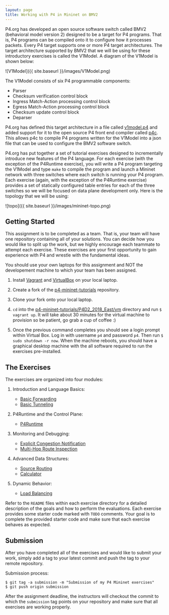 ```yaml
---
layout: page
title: Working with P4 in Mininet on BMV2
---
```


P4.org has developed an open source software switch called BMV2 (behavioral model version 2) designed to be a target for P4 programs. That is, P4 programs can be compiled onto it to configure how it processes packets. Every P4 target supports one or more P4 target architectures. The target architecture supported by BMV2 that we will be using for these introductory exercises is called the V1Model. A diagram of the V1Model is shown below:

![V1Model]({{ site.baseurl }}/images/V1Model.png)

The V1Model consists of six P4 programmable components:
* Parser
* Checksum verification control block
* Ingress Match-Action processing control block
* Egress Match-Action processing control block
* Checksum update control block
* Deparser

P4.org has defined this target architecture in a file called [v1model.p4](https://github.com/p4lang/p4c/blob/master/p4include/v1model.p4) and added support for it to the open source P4 front end compiler called [p4c](https://github.com/p4lang/p4c). This allows p4c to compile P4 programs written for the V1Model into a json file that can be used to configure the BMV2 software switch.

P4.org has put together a set of tutorial exercises designed to incrementally introduce new features of the P4 language. For each exercise (with the exception of the P4Runtime exercise), you will write a P4 program targeting the V1Model and type `make` to compile the program and launch a Mininet network with three switches where each switch is running your P4 program. Each exercise (again, with the exception of the P4Runtime exercise) provides a set of statically configured table entries for each of the three switches so we will be focused on data plane development only. Here is the topology that we will be using:

![topo]({{ site.baseurl }}/images/mininet-topo.png)

Getting Started
---------------

This assignment is to be completed as a team. That is, your team will have one repository containing all of your solutions. You can decide how you would like to split up the work, but we highly encourage each teammate to attempt each exercise. These exercises are your first opportunity to gain experience with P4 and wrestle with the fundamental ideas.

You should use your own laptops for this assignment and NOT the developement machine to which your team has been assigned.

1. Install [Vagrant](https://vagrantup.com/) and [VirtualBox](https://virtualbox.org/) on your local laptop.

2. Create a fork of the [p4-mininet-tutorials](https://github.com/CS344-Stanford-18/p4-mininet-tutorials) repository.

3. Clone your fork onto your local laptop.

4. `cd` into the [p4-mininet-tutorials/P4D2_2018_East/vm](https://github.com/CS344-Stanford-18/p4-mininet-tutorials/tree/master/P4D2_2018_East/vm) directory and run `$ vagrant up`. It will take about 30 minutes for the virtual machine to provision so be patient, go grab a cup of coffee :)

5. Once the previous command completes you should see a login prompt within Virtual Box. Log in with username `p4` and password `p4`. Then run `$ sudo shutdown -r now`. When the machine reboots, you should have a graphical desktop machine with the all software required to run the exercises pre-installed.

The Exercises
-------------

The exercises are organized into four modules:

1. Introduction and Language Basics:
    * [Basic Forwarding](https://github.com/CS344-Stanford-18/p4-mininet-tutorials/tree/master/P4D2_2018_East/exercises/basic)
    * [Basic Tunneling](https://github.com/CS344-Stanford-18/p4-mininet-tutorials/blob/master/P4D2_2018_East/exercises/basic_tunnel)
    
2. P4Runtime and the Control Plane:
    * [P4Runtime](https://github.com/CS344-Stanford-18/p4-mininet-tutorials/blob/master/P4D2_2018_East/exercises/p4runtime)
    
3. Monitoring and Debugging:
    * [Explicit Congestion Notification](https://github.com/CS344-Stanford-18/p4-mininet-tutorials/blob/master/P4D2_2018_East/exercises/ecn)
    * [Multi-Hop Route Inspection](https://github.com/CS344-Stanford-18/p4-mininet-tutorials/blob/master/P4D2_2018_East/exercises/mri)
    
4. Advanced Data Structures:
    * [Source Routing](https://github.com/CS344-Stanford-18/p4-mininet-tutorials/blob/master/P4D2_2018_East/exercises/source_routing)
    * [Calculator](https://github.com/CS344-Stanford-18/p4-mininet-tutorials/blob/master/P4D2_2018_East/exercises/calc)
    
5. Dynamic Behavior:
    * [Load Balancing](https://github.com/CS344-Stanford-18/p4-mininet-tutorials/tree/master/P4D2_2018_East/exercises/load_balance)
    
Refer to the `README` files within each exercise directory for a detailed description of the goals and how to perform the evaluations. Each exercise provides some starter code marked with `TODO` comments. Your goal is to complete the provided starter code and make sure that each exercise behaves as expected.

Submission
----------

After you have completed all of the exercises and would like to submit your work, simply add a tag to your latest commit and push the tag to your remote repository.

Submission process:

```
$ git tag -a submission -m "Submission of my P4 Mininet exercises"
$ git push origin submission
```

After the assignment deadline, the instructors will checkout the commit to which the `submission` tag points on your repository and make sure that all exercises are working properly.

